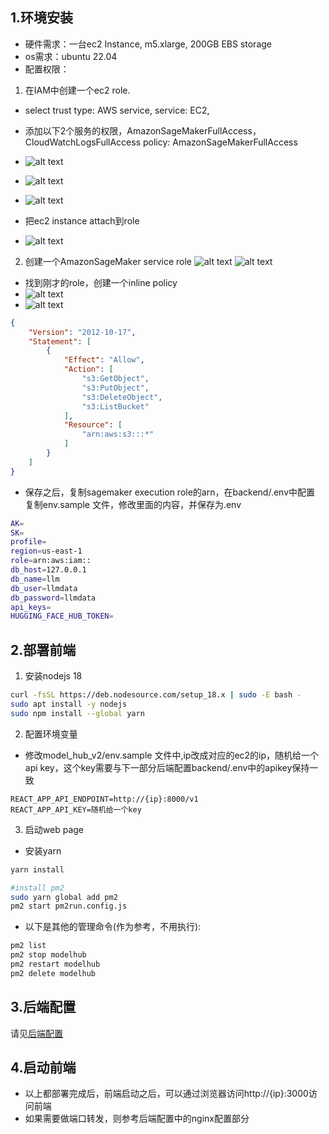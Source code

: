## 1.环境安装
- 硬件需求：一台ec2 Instance, m5.xlarge, 200GB EBS storage
- os需求：ubuntu 22.04
- 配置权限：
1. 在IAM中创建一个ec2 role.
- select trust type: AWS service, service: EC2, 
- 添加以下2个服务的权限，AmazonSageMakerFullAccess， CloudWatchLogsFullAccess
policy: AmazonSageMakerFullAccess
- ![alt text](./assets/image_iamrole.png)
- ![alt text](./assets/image_iamrole2.png)
- ![alt text](./assets/image_iamrole3.png)

- 把ec2 instance attach到role
- ![alt text](./assets/bindrole.png)  


2. 创建一个AmazonSageMaker service role
![alt text](./assets/image-1.png)
![alt text](./assets/image-2.png)

- 找到刚才的role，创建一个inline policy
- ![alt text](./assets/image-3.png)
- ![alt text](./assets/image-4.png)
```json
{
    "Version": "2012-10-17",
    "Statement": [
        {
            "Effect": "Allow",
            "Action": [
                "s3:GetObject",
                "s3:PutObject",
                "s3:DeleteObject",
                "s3:ListBucket"
            ],
            "Resource": [
                "arn:aws:s3:::*"
            ]
        }
    ]
}
```
- 保存之后，复制sagemaker execution role的arn，在backend/.env中配置
复制env.sample 文件，修改里面的内容，并保存为.env
```bash
AK=
SK=
profile=
region=us-east-1
role=arn:aws:iam::
db_host=127.0.0.1
db_name=llm
db_user=llmdata
db_password=llmdata
api_keys=
HUGGING_FACE_HUB_TOKEN=
```

## 2.部署前端
1. 安装nodejs 18
```bash
curl -fsSL https://deb.nodesource.com/setup_18.x | sudo -E bash -
sudo apt install -y nodejs
sudo npm install --global yarn
```
2. 配置环境变量
- 修改model_hub_v2/env.sample 文件中,ip改成对应的ec2的ip，随机给一个api key，这个key需要与下一部分后端配置backend/.env中的apikey保持一致
```
REACT_APP_API_ENDPOINT=http://{ip}:8000/v1
REACT_APP_API_KEY=随机给一个key
```



3. 启动web page
- 安装yarn
```bash
yarn install
```

```bash
#install pm2
sudo yarn global add pm2
pm2 start pm2run.config.js 
```
- 以下是其他的管理命令(作为参考，不用执行):
```bash
pm2 list
pm2 stop modelhub
pm2 restart modelhub
pm2 delete modelhub
```

## 3.后端配置
请见[后端配置](./backend/README.md)

## 4.启动前端
- 以上都部署完成后，前端启动之后，可以通过浏览器访问http://{ip}:3000访问前端
- 如果需要做端口转发，则参考后端配置中的nginx配置部分